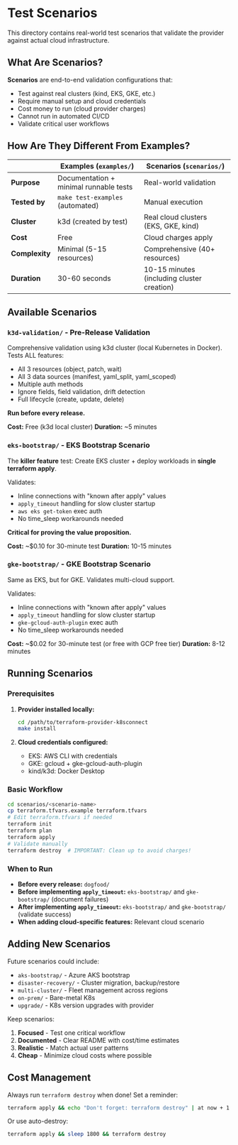 # Test Scenarios

This directory contains real-world test scenarios that validate the provider against actual cloud infrastructure.

## What Are Scenarios?

**Scenarios** are end-to-end validation configurations that:
- Test against real clusters (kind, EKS, GKE, etc.)
- Require manual setup and cloud credentials
- Cost money to run (cloud provider charges)
- Cannot run in automated CI/CD
- Validate critical user workflows

## How Are They Different From Examples?

| | Examples (`examples/`) | Scenarios (`scenarios/`) |
|---|---|---|
| **Purpose** | Documentation + minimal runnable tests | Real-world validation |
| **Tested by** | `make test-examples` (automated) | Manual execution |
| **Cluster** | k3d (created by test) | Real cloud clusters (EKS, GKE, kind) |
| **Cost** | Free | Cloud charges apply |
| **Complexity** | Minimal (5-15 resources) | Comprehensive (40+ resources) |
| **Duration** | 30-60 seconds | 10-15 minutes (including cluster creation) |

## Available Scenarios

### `k3d-validation/` - Pre-Release Validation

Comprehensive validation using k3d cluster (local Kubernetes in Docker). Tests ALL features:
- All 3 resources (object, patch, wait)
- All 3 data sources (manifest, yaml_split, yaml_scoped)
- Multiple auth methods
- Ignore fields, field validation, drift detection
- Full lifecycle (create, update, delete)

**Run before every release.**

**Cost:** Free (k3d local cluster)
**Duration:** ~5 minutes

### `eks-bootstrap/` - EKS Bootstrap Scenario

The **killer feature** test: Create EKS cluster + deploy workloads in **single terraform apply**.

Validates:
- Inline connections with "known after apply" values
- `apply_timeout` handling for slow cluster startup
- `aws eks get-token` exec auth
- No time_sleep workarounds needed

**Critical for proving the value proposition.**

**Cost:** ~$0.10 for 30-minute test
**Duration:** 10-15 minutes

### `gke-bootstrap/` - GKE Bootstrap Scenario

Same as EKS, but for GKE. Validates multi-cloud support.

Validates:
- Inline connections with "known after apply" values
- `apply_timeout` handling for slow cluster startup
- `gke-gcloud-auth-plugin` exec auth
- No time_sleep workarounds needed

**Cost:** ~$0.02 for 30-minute test (or free with GCP free tier)
**Duration:** 8-12 minutes

## Running Scenarios

### Prerequisites

1. **Provider installed locally:**
   ```bash
   cd /path/to/terraform-provider-k8sconnect
   make install
   ```

2. **Cloud credentials configured:**
   - EKS: AWS CLI with credentials
   - GKE: gcloud + gke-gcloud-auth-plugin
   - kind/k3d: Docker Desktop

### Basic Workflow

```bash
cd scenarios/<scenario-name>
cp terraform.tfvars.example terraform.tfvars
# Edit terraform.tfvars if needed
terraform init
terraform plan
terraform apply
# Validate manually
terraform destroy  # IMPORTANT: Clean up to avoid charges!
```

### When to Run

- **Before every release:** `dogfood/`
- **Before implementing `apply_timeout`:** `eks-bootstrap/` and `gke-bootstrap/` (document failures)
- **After implementing `apply_timeout`:** `eks-bootstrap/` and `gke-bootstrap/` (validate success)
- **When adding cloud-specific features:** Relevant cloud scenario

## Adding New Scenarios

Future scenarios could include:
- `aks-bootstrap/` - Azure AKS bootstrap
- `disaster-recovery/` - Cluster migration, backup/restore
- `multi-cluster/` - Fleet management across regions
- `on-prem/` - Bare-metal K8s
- `upgrade/` - K8s version upgrades with provider

Keep scenarios:
1. **Focused** - Test one critical workflow
2. **Documented** - Clear README with cost/time estimates
3. **Realistic** - Match actual user patterns
4. **Cheap** - Minimize cloud costs where possible

## Cost Management

Always run `terraform destroy` when done! Set a reminder:

```bash
terraform apply && echo "Don't forget: terraform destroy" | at now + 1 hour
```

Or use auto-destroy:
```bash
terraform apply && sleep 1800 && terraform destroy
```
